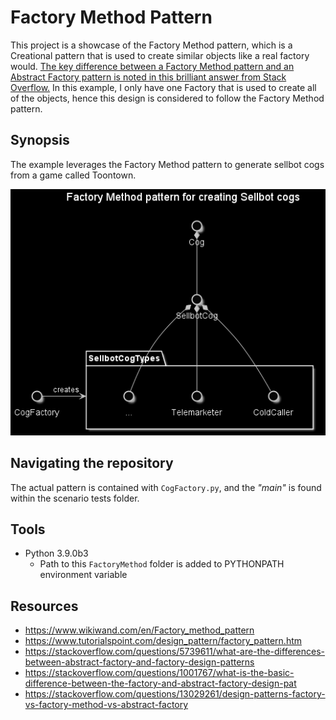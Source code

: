 # Factory Method Pattern
This project is a showcase of the Factory Method pattern, which is a Creational pattern that is used to create similar objects like a real factory would. [The key difference between a Factory Method pattern and an Abstract Factory pattern is noted in this brilliant answer from Stack Overflow.](https://stackoverflow.com/a/13030163/5849965) In this example, I only have one Factory that is used to create all of the objects, hence this design is considered to follow the Factory Method pattern.

## Synopsis
The example leverages the Factory Method pattern to generate sellbot cogs from a game called Toontown.

![Sellbot Cog Factory Method Diagram](SellbotCogFactoryMethod.png)

## Navigating the repository
The actual pattern is contained with `CogFactory.py`, and the _"main"_ is found within the scenario tests folder.

## Tools
* Python 3.9.0b3
  * Path to this `FactoryMethod` folder is added to PYTHONPATH environment variable

## Resources
* https://www.wikiwand.com/en/Factory_method_pattern
* https://www.tutorialspoint.com/design_pattern/factory_pattern.htm
* https://stackoverflow.com/questions/5739611/what-are-the-differences-between-abstract-factory-and-factory-design-patterns
* https://stackoverflow.com/questions/1001767/what-is-the-basic-difference-between-the-factory-and-abstract-factory-design-pat
* https://stackoverflow.com/questions/13029261/design-patterns-factory-vs-factory-method-vs-abstract-factory

